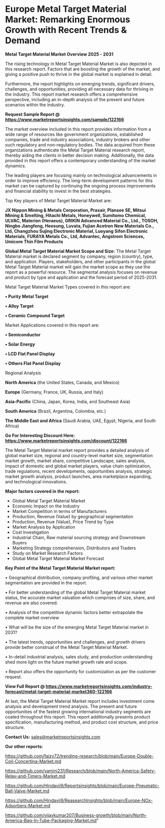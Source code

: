 # Europe Metal Target Material Market: Remarking Enormous Growth with Recent Trends & Demand

<Strong> Metal Target Material Market Overview 2025 - 2031</strong>

The rising technology in Metal Target Material Market is also depicted in this research report. Factors that are boosting the growth of the market, and giving a positive push to thrive in the global market is explained in detail.

Furthermore, the report highlights on emerging trends, significant drivers, challenges, and opportunities, providing all necessary data for thriving in the industry. This report market research offers a comprehensive perspective, including an in-depth analysis of the present and future scenarios within the industry.

<strong>Request Sample Report @ <a href=https://www.marketreportsinsights.com/sample/122166>https://www.marketreportsinsights.com/sample/122166</a></strong>

The market overview included in this report provides information from a wide range of resources like government organizations, established companies, trade and industry associations, industry brokers and other such regulatory and non-regulatory bodies. The data acquired from these organizations authenticate the Metal Target Material research report, thereby aiding the clients in better decision making. Additionally, the data provided in this report offers a contemporary understanding of the market dynamics.

The leading players are focusing mainly on technological advancements in order to improve efficiency. The long-term development patterns for this market can be captured by continuing the ongoing process improvements and financial stability to invest in the best strategies.

Top Key players of Metal Target Material Market are:

<strong>JX Nippon Mining & Metals Corporation, Praxair, Plansee SE, Mitsui Mining & Smelting, Hitachi Metals, Honeywell, Sumitomo Chemical, ULVAC, Materion (Heraeus), GRIKIN Advanced Material Co., Ltd., TOSOH, Ningbo Jiangfeng, Heesung, Luvata, Fujian Acetron New Materials Co., Ltd, Changzhou Sujing Electronic Material, Luoyang Sifon Electronic Materials, FURAYA Metals Co., Ltd, Advantec, Angstrom Sciences, Umicore Thin Film Products</strong>

<strong><b>Global Metal Target Material Market Scope and Size:</b></strong>
The Metal Target Material market is declared segment by company, region (country), type, and application. Players, stakeholders, and other participants in the global Metal Target Material market will gain the market scope as they use the report as a powerful resource. The segmental analysis focuses on revenue and product by type and application and the forecast period of 2025-2031.

Metal Target Material Market Types covered in this report are:

<strong>• Purity Metal Target

• Alloy Target

• Ceramic Compound Target</strong>

Market Applications covered in this report are:

<strong>• Semiconductor

• Solar Energy

• LCD Flat Panel Display

• Others Flat Panel Display</strong> 

Regional Analysis

<strong>North America</strong> (the United States, Canada, and Mexico)

<strong>Europe</strong> (Germany, France, UK, Russia, and Italy)

<strong>Asia-Pacific</strong> (China, Japan, Korea, India, and Southeast Asia)

<strong>South America</strong> (Brazil, Argentina, Colombia, etc.)

<strong>The Middle East and Africa</strong> (Saudi Arabia, UAE, Egypt, Nigeria, and South Africa)

<strong>Go For Interesting Discount Here: <a href=https://www.marketreportsinsights.com/discount/122166>https://www.marketreportsinsights.com/discount/122166</a></strong>

The Metal Target Material market report provides a detailed analysis of global market size, regional and country-level market size, segmentation market growth, market share, competitive Landscape, sales analysis, impact of domestic and global market players, value chain optimization, trade regulations, recent developments, opportunities analysis, strategic market growth analysis, product launches, area marketplace expanding, and technological innovations.

<strong><b>Major factors covered in the report:</b></strong>
<ul>
  <li>Global Metal Target Material Market </li>
  <li>Economic Impact on the Industry</li>
  <li>Market Competition in terms of Manufacturers</li>
  <li>Production, Revenue (Value) by geographical segmentation</li>
  <li>Production, Revenue (Value), Price Trend by Type</li>
  <li>Market Analysis by Application</li>
  <li>Cost Investigation</li>
  <li>Industrial Chain, Raw material sourcing strategy and Downstream Buyers</li>
  <li>Marketing Strategy comprehension, Distributors and Traders</li>
  <li>Study on Market Research Factors</li>
  <li>Global Metal Target Material Market Forecast</li>
</ul>

<strong><b>Key Point of the Metal Target Material Market report:</b></strong>

• Geographical distribution, company profiling, and various other market segmentation are provided in the report.

• For better understanding of the global Metal Target Material market status, the accurate market valuation which comprises of size, share, and revenue are also covered.

• Analysis of the competitive dynamic factors better extrapolate the complete market overview

• What will be the size of the emerging Metal Target Material market in 2031?

• The latest trends, opportunities and challenges, and growth drivers provide better construal of the Metal Target Material Market.

• In-detail industrial analysis, sales study, and production understanding shed more light on the future market growth rate and scope.

• Report also offers the opportunity for customization as per the customer request.

<strong><b>View Full Report @ <a href=https://www.marketreportsinsights.com/industry-forecast/metal-target-material-market360-122166>https://www.marketreportsinsights.com/industry-forecast/metal-target-material-market360-122166</a></b></strong>


At last, the Metal Target Material Market report includes investment come analysis and development trend analysis. The present and future opportunities of the fastest growing international industry segments are coated throughout this report. This report additionally presents product specification, manufacturing method, and product cost structure, and price structure.

<strong>Contact Us:</strong>
sales@marketreportsinsights.com

<strong>Our other reports:</strong>

<a href=https://github.com/faizy72/trending-research/blob/main/Europe-Double-Coil-Concertina-Market.md>https://github.com/faizy72/trending-research/blob/main/Europe-Double-Coil-Concertina-Market.md</a>

<a href=https://github.com/yamini231/Research/blob/main/North-America-Safety-Relay-and-Timers-Market.md>https://github.com/yamini231/Research/blob/main/North-America-Safety-Relay-and-Timers-Market.md</a>

<a href=https://github.com/Hindavii9/Reportsinsights/blob/main/Europe-Pneumatic-Ball-Valve-Market.md>https://github.com/Hindavii9/Reportsinsights/blob/main/Europe-Pneumatic-Ball-Valve-Market.md</a>

<a href=https://github.com/Hindavii9/ReasearchInsights/blob/main/Europe-NOx-Adsorbers-Market.md>https://github.com/Hindavii9/ReasearchInsights/blob/main/Europe-NOx-Adsorbers-Market.md</a>

<a href=https://github.com/vijaykumar207/Business-growth/blob/main/North-America-Bag-In-Tube-Packaging-Market.md>https://github.com/vijaykumar207/Business-growth/blob/main/North-America-Bag-In-Tube-Packaging-Market.md</a>"
